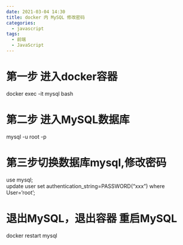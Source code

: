 ```yaml
---
date: 2021-03-04 14:30
title: docker 内 MySQL 修改密码
categories:
  - javascript
tags:
  - 前端
  - JavaScript
---
```


第一步 进入docker容器
==============

docker exec -it mysql bash

第二步 进入MySQL数据库
==============

mysql -u root -p

第三步切换数据库mysql,修改密码
==================

use mysql;  
update user set authentication_string=PASSWORD(“xxx”) where User=‘root’;

退出MySQL，退出容器 重启MySQL
====================

docker restart mysql
